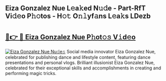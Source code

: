 ## Eiza Gonzalez Nue L𝚎a𝚔ed N𝚞𝚍e - Part-RfT Vi𝚍𝚎o P𝚑𝚘tos - H𝚘𝚝 O𝚗𝚕yf𝚊ns L𝚎a𝚔s LDezb

# <h2><a href="http://kfcrwq4.oniu.top/?m=Eiza+Gonzalez+Nue">🔗👉 🔴 Eiza Gonzalez Nue P𝚑ot𝚘𝚜 V𝚒d𝚎o</a></h2>

[![Eiza Gonzalez Nue Nu𝚍e𝚜](https://i.imgur.com/0qMVB7G.gif)](http://kfcrwq4.oniu.top/?m=Eiza+Gonzalez+Nue)
Social media innovator Eiza Gonzalez Nue, celebrated for publishing dance and lifestyle content, featuring dance presentations and personal vlogs. Brilliant illusionist Eiza Gonzalez Nue, celebrated for their exceptional skills and accomplishments in creating and performing magic tricks.  
